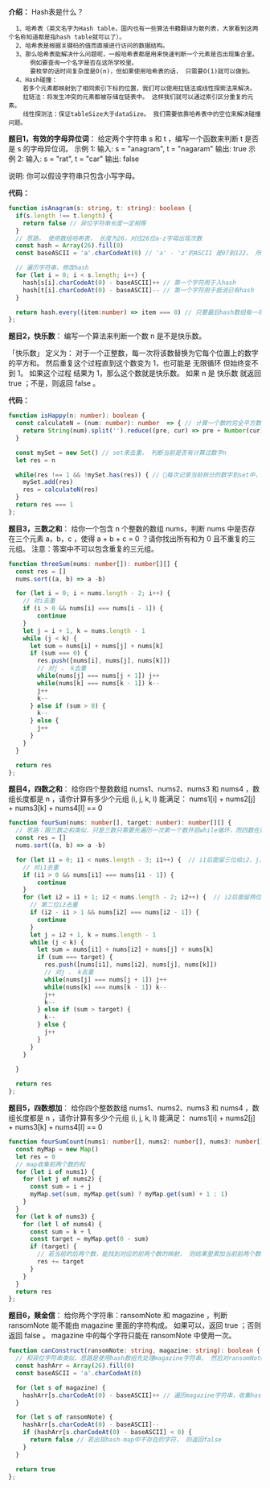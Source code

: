 **介绍：**
Hash表是什么？
```
  1、哈希表（英文名字为Hash table，国内也有一些算法书籍翻译为散列表，大家看到这两个名称知道都是指hash table就可以了）。
  2、哈希表是根据关键码的值而直接进行访问的数据结构。
  3、那么哈希表能解决什么问题呢，一般哈希表都是用来快速判断一个元素是否出现集合里。
      例如要查询一个名字是否在这所学校里。
      要枚举的话时间复杂度是O(n)，但如果使用哈希表的话， 只需要O(1)就可以做到。
  4、Hash碰撞：
    若多个元素都映射到了相同索引下标的位置，我们可以使用拉链法或线性探索法来解决。
    拉链法：将发生冲突的元素都被存储在链表中。 这样我们就可以通过索引区分重复的元素。
    线性探测法：保证tableSize大于dataSize。 我们需要依靠哈希表中的空位来解决碰撞问题。
```

**题目1，有效的字母异位词**：
给定两个字符串 s 和 t ，编写一个函数来判断 t 是否是 s 的字母异位词。
示例 1: 输入: s = "anagram", t = "nagaram" 输出: true
示例 2: 输入: s = "rat", t = "car" 输出: false

说明: 你可以假设字符串只包含小写字母。

**代码：**

```typescript
function isAnagram(s: string, t: string): boolean {
  if(s.length !== t.length) {
    return false // 异位字符串长度一定相等
  }
  // 思路， 使用数组哈希表， 长度为26，对应26位a-z字母出现次数
  const hash = Array(26).fill(0)
  const baseASCII = 'a'.charCodeAt(0) // 'a' - 'z'的ASCII 是97到122， 所以可以利用当前字符 - 'a'的ASCII的差值作为当前字符在hash表中的映射key，即数组下标

  // 遍历字符串，修改hash
  for (let i = 0; i < s.length; i++) {
    hash[s[i].charCodeAt(0) - baseASCII]++ // 第一个字符用于入hash
    hash[t[i].charCodeAt(0) - baseASCII]-- // 第一个字符用于抵消已有hash
  }

  return hash.every((item:number) => item === 0) // 只要最后hash数组每一项都被抵消，则为异位字符
};

```

**题目2，快乐数**：
编写一个算法来判断一个数 n 是不是快乐数。

「快乐数」 定义为：
对于一个正整数，每一次将该数替换为它每个位置上的数字的平方和。
然后重复这个过程直到这个数变为 1，也可能是 无限循环 但始终变不到 1。
如果这个过程 结果为 1，那么这个数就是快乐数。
如果 n 是 快乐数 就返回 true ；不是，则返回 false 。

**代码：**

```typescript
function isHappy(n: number): boolean {
  const calculateN = (num: number): number  => { // 计算一个数的完全平方数
    return String(num).split('').reduce((pre, cur) => pre + Number(cur)*Number(cur), 0)
  }

  const mySet = new Set() // set来去重， 判断当前是否有计算过数字n
  let res = n

  while(res !== 1 && !mySet.has(res)) { // 每次记录当前拆分的数字到set中，如果有重复出现则退出循环
    mySet.add(res)
    res = calculateN(res)
  }
  return res === 1
};

```

**题目3，三数之和**：
给你一个包含 n 个整数的数组 nums，判断 nums 中是否存在三个元素 a，b，c ，使得 a + b + c = 0 ？请你找出所有和为 0 且不重复的三元组。
注意：答案中不可以包含重复的三元组。

```typescript
function threeSum(nums: number[]): number[][] {
  const res = []
  nums.sort((a, b) => a -b)

  for (let i = 0; i < nums.length - 2; i++) {
    // 对i去重
    if (i > 0 && nums[i] === nums[i - 1]) {
        continue
    }
    let j = i + 1, k = nums.length - 1
    while (j < k) {
      let sum = nums[i] + nums[j] + nums[k]
      if (sum === 0) {
        res.push([nums[i], nums[j], nums[k]])
        // 对j 、 k去重
        while(nums[j] === nums[j + 1]) j++
        while(nums[k] === nums[k - 1]) k--
        j++
        k--
      } else if (sum > 0) {
        k--
      } else {
        j++
      }
    }
  }

  return res
};
```


**题目4，四数之和**：
给你四个整数数组 nums1、nums2、nums3 和 nums4 ，数组长度都是 n ，请你计算有多少个元组 (i, j, k, l) 能满足：
  nums1[i] + nums2[j] + nums3[k] + nums4[l] == 0

```typescript
function fourSum(nums: number[], target: number): number[][] {
  // 思路：跟三数之和类似，只是三数只需要先遍历一次第一个数开启while循环，而四数在这个基础上需要再处理第二个数
  const res = []
  nums.sort((a, b) => a -b)

  for (let i1 = 0; i1 < nums.length - 3; i1++) {  // i1后面留三位给i2、j、k
    // 对i1去重
    if (i1 > 0 && nums[i1] === nums[i1 - 1]) {
        continue
    }
    for (let i2 = i1 + 1; i2 < nums.length - 2; i2++) {  // i2后面留两位给j、k
      // 第二位i2去重
      if (i2 - i1 > 1 && nums[i2] === nums[i2 - 1]) {
        continue
      }
      let j = i2 + 1, k = nums.length - 1
      while (j < k) {
        let sum = nums[i1] + nums[i2] + nums[j] + nums[k]
        if (sum === target) {
          res.push([nums[i1], nums[i2], nums[j], nums[k]])
          // 对j 、 k去重
          while(nums[j] === nums[j + 1]) j++
          while(nums[k] === nums[k - 1]) k--
          j++
          k--
        } else if (sum > target) {
          k--
        } else {
          j++
        }
      }
    }
 
  }

  return res
};
```

**题目5，四数想加**：
给你四个整数数组 nums1、nums2、nums3 和 nums4 ，数组长度都是 n ，请你计算有多少个元组 (i, j, k, l) 能满足：
nums1[i] + nums2[j] + nums3[k] + nums4[l] == 0

```typescript
function fourSumCount(nums1: number[], nums2: number[], nums3: number[], nums4: number[]): number {
  const myMap = new Map()
  let res = 0
  // map收集前两个数的和
  for (let i of nums1) {
    for (let j of nums2) {
      const sum = i + j
      myMap.set(sum, myMap.get(sum) ? myMap.get(sum) + 1 : 1)
    }
  }
  for (let k of nums3) {
    for (let l of nums4) {
      const sum = k + l
      const target = myMap.get(0 - sum)
      if (target) {
        // 若当前的后两个数，能找到对应的前两个数的映射， 则结果里累加当前前两个数和的情况下的元组数量
        res += target
      }
    }
  }
  return res
};
```

**题目6，赎金信**：
给你两个字符串：ransomNote 和 magazine ，判断 ransomNote 能不能由 magazine 里面的字符构成。
如果可以，返回 true ；否则返回 false 。
magazine 中的每个字符只能在 ransomNote 中使用一次。

```typescript
function canConstruct(ransomNote: string, magazine: string): boolean {
  // 和异位字符串类似，思路是使用hash数组先处理magazine字符串， 然后对ransomNote进行验证
  const hashArr = Array(26).fill(0)
  const baseASCII = 'a'.charCodeAt(0)

  for (let s of magazine) {
    hashArr[s.charCodeAt(0) - baseASCII]++ // 遍历magazine字符串，收集hash结果
  }

  for (let s of ransomNote) {
    hashArr[s.charCodeAt(0) - baseASCII]--
    if (hashArr[s.charCodeAt(0) - baseASCII] < 0) {
      return false // 若出现hash-map中不存在的字符， 则返回false
    }
  }

  return true
};
```


